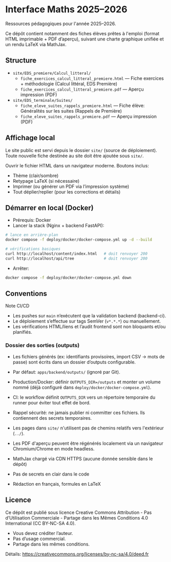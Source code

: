 # Interface Maths 2025–2026

Ressources pédagogiques pour l'année 2025–2026.

Ce dépôt contient notamment des fiches élèves prêtes à l'emploi (format HTML imprimable + PDF d’aperçu), suivant une charte graphique unifiée et un rendu LaTeX via MathJax.

## Structure

- `site/EDS_premiere/Calcul_litteral/`
  - `fiche_exercices_calcul_litteral_premiere.html` — Fiche exercices + méthodologie (Calcul littéral, EDS Première)
  - `fiche_exercices_calcul_litteral_premiere.pdf` — Aperçu impression (PDF)
- `site/EDS_terminale/Suites/`
  - `fiche_eleve_suites_rappels_premiere.html` — Fiche élève: Généralités sur les suites (Rappels de Première)
  - `fiche_eleve_suites_rappels_premiere.pdf` — Aperçu impression (PDF)

## Affichage local

Le site public est servi depuis le dossier `site/` (source de déploiement). Toute nouvelle fiche destinée au site doit être ajoutée sous `site/`.

Ouvrir le fichier HTML dans un navigateur moderne. Boutons inclus:
- Thème (clair/sombre)
- Retypage LaTeX (si nécessaire)
- Imprimer (ou générer un PDF via l’impression système)
- Tout déplier/replier (pour les corrections et détails)

## Démarrer en local (Docker)

- Prérequis: Docker
- Lancer la stack (Nginx + backend FastAPI):

```bash
# lance en arrière-plan
docker compose -f deploy/docker/docker-compose.yml up -d --build

# vérifications basiques
curl http://localhost/content/index.html   # doit renvoyer 200
curl http://localhost/api/tree             # doit renvoyer 200
```

- Arrêter:

```bash
docker compose -f deploy/docker/docker-compose.yml down
```

## Conventions

Note CI/CD
- Les pushes sur `main` n’exécutent que la validation backend (backend-ci).
- Le déploiement s’effectue sur tags SemVer (`v*.*.*`) ou manuellement.
- Les vérifications HTML/liens et l’audit frontend sont non bloquants et/ou planifiés.

### Dossier des sorties (outputs)
- Les fichiers générés (ex: identifiants provisoires, import CSV → mots de passe) sont écrits dans un dossier d’outputs configurable.
- Par défaut: `apps/backend/outputs/` (ignoré par Git).
- Production/Docker: définir `OUTPUTS_DIR=/outputs` et monter un volume nommé (déjà configuré dans `deploy/docker/docker-compose.yml`).
- CI: le workflow définit `OUTPUTS_DIR` vers un répertoire temporaire du runner pour éviter tout effet de bord.
- Rappel sécurité: ne jamais publier ni committer ces fichiers. Ils contiennent des secrets temporaires.

- Les pages dans `site/` n'utilisent pas de chemins relatifs vers l'extérieur (`../`).
- Les PDF d'aperçu peuvent être régénérés localement via un navigateur Chromium/Chrome en mode headless.

- MathJax chargé via CDN HTTPS (aucune donnée sensible dans le dépôt)
- Pas de secrets en clair dans le code
- Rédaction en français, formules en LaTeX

## Licence

Ce dépôt est publié sous licence Creative Commons Attribution - Pas d’Utilisation Commerciale - Partage dans les Mêmes Conditions 4.0 International (CC BY-NC-SA 4.0).

- Vous devez créditer l’auteur.
- Pas d’usage commercial.
- Partage dans les mêmes conditions.

Détails: https://creativecommons.org/licenses/by-nc-sa/4.0/deed.fr

